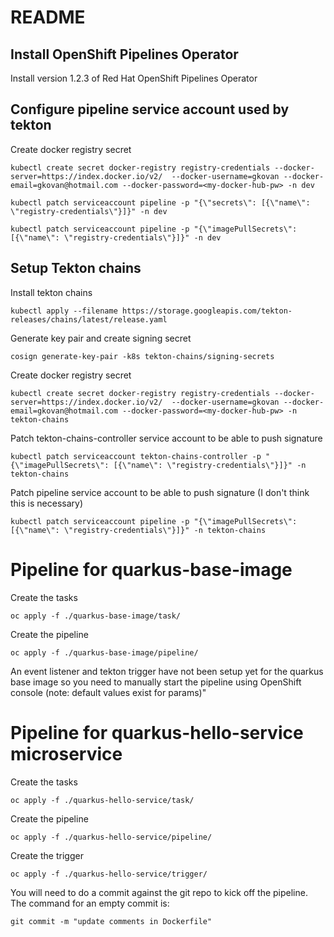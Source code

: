 # README

## Install OpenShift Pipelines Operator

Install version 1.2.3 of Red Hat OpenShift Pipelines Operator

## Configure pipeline service account used by tekton

Create docker registry secret
```
kubectl create secret docker-registry registry-credentials --docker-server=https://index.docker.io/v2/  --docker-username=gkovan --docker-email=gkovan@hotmail.com --docker-password=<my-docker-hub-pw> -n dev
```

```
kubectl patch serviceaccount pipeline -p "{\"secrets\": [{\"name\": \"registry-credentials\"}]}" -n dev
```

```
kubectl patch serviceaccount pipeline -p "{\"imagePullSecrets\": [{\"name\": \"registry-credentials\"}]}" -n dev
```

## Setup Tekton chains

Install tekton chains

```
kubectl apply --filename https://storage.googleapis.com/tekton-releases/chains/latest/release.yaml
```

Generate key pair and create signing secret
```
cosign generate-key-pair -k8s tekton-chains/signing-secrets
```

Create docker registry secret
```
kubectl create secret docker-registry registry-credentials --docker-server=https://index.docker.io/v2/  --docker-username=gkovan --docker-email=gkovan@hotmail.com --docker-password=<my-docker-hub-pw> -n tekton-chains
```

Patch tekton-chains-controller service account to be able to push signature
```
kubectl patch serviceaccount tekton-chains-controller -p "{\"imagePullSecrets\": [{\"name\": \"registry-credentials\"}]}" -n tekton-chains
```

Patch pipeline service account to be able to push signature (I don't think this is necessary)
```
kubectl patch serviceaccount pipeline -p "{\"imagePullSecrets\": [{\"name\": \"registry-credentials\"}]}" -n tekton-chains
```

# Pipeline for quarkus-base-image

Create the tasks
```
oc apply -f ./quarkus-base-image/task/
```

Create the pipeline
```
oc apply -f ./quarkus-base-image/pipeline/
```

An event listener and tekton trigger have not been setup yet for the quarkus base image so you need to manually start the pipeline using OpenShift console (note: default values exist for params)"

# Pipeline for quarkus-hello-service microservice

Create the tasks
```
oc apply -f ./quarkus-hello-service/task/
```

Create the pipeline
```
oc apply -f ./quarkus-hello-service/pipeline/
```

Create the trigger
```
oc apply -f ./quarkus-hello-service/trigger/
```

You will need to do a commit against the git repo to kick off the pipeline.
The command for an empty commit is:
```
git commit -m "update comments in Dockerfile"
```
